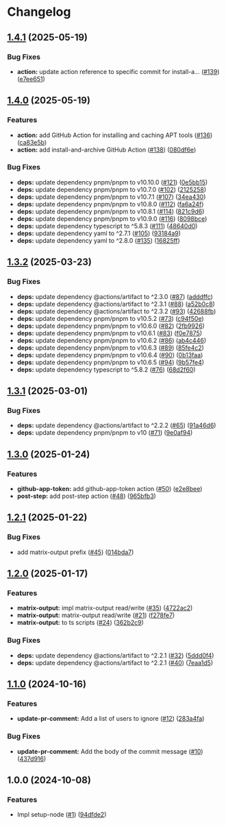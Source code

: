 # Changelog

## [1.4.1](https://github.com/shiron-dev/actions/compare/v1.4.0...v1.4.1) (2025-05-19)


### Bug Fixes

* **action:** update action reference to specific commit for install-a… ([#139](https://github.com/shiron-dev/actions/issues/139)) ([e7ee651](https://github.com/shiron-dev/actions/commit/e7ee6518b078b955bfe4643c335a7a54644bbc8c))

## [1.4.0](https://github.com/shiron-dev/actions/compare/v1.3.2...v1.4.0) (2025-05-19)


### Features

* **action:** add GitHub Action for installing and caching APT tools ([#136](https://github.com/shiron-dev/actions/issues/136)) ([ca83e5b](https://github.com/shiron-dev/actions/commit/ca83e5b2d23fd2be69759fe8ef08509d0a26f113))
* **action:** add install-and-archive GitHub Action ([#138](https://github.com/shiron-dev/actions/issues/138)) ([080df6e](https://github.com/shiron-dev/actions/commit/080df6e3c260aebe94589184ee8de836787cdc95))


### Bug Fixes

* **deps:** update dependency pnpm/pnpm to v10.10.0 ([#121](https://github.com/shiron-dev/actions/issues/121)) ([0e5bb15](https://github.com/shiron-dev/actions/commit/0e5bb15200e7349f05f75cbdf63ca0d2c96f5ecd))
* **deps:** update dependency pnpm/pnpm to v10.7.0 ([#102](https://github.com/shiron-dev/actions/issues/102)) ([2125258](https://github.com/shiron-dev/actions/commit/2125258d9cd5901b043bc3e7d7e985d210ef63b0))
* **deps:** update dependency pnpm/pnpm to v10.7.1 ([#107](https://github.com/shiron-dev/actions/issues/107)) ([34ea430](https://github.com/shiron-dev/actions/commit/34ea4303b1a8a5e1579c6d65c7036ba6bb00f6a0))
* **deps:** update dependency pnpm/pnpm to v10.8.0 ([#112](https://github.com/shiron-dev/actions/issues/112)) ([fa6a24f](https://github.com/shiron-dev/actions/commit/fa6a24f16b9be3af558ec6ff67cff892cd68f079))
* **deps:** update dependency pnpm/pnpm to v10.8.1 ([#114](https://github.com/shiron-dev/actions/issues/114)) ([821c9d6](https://github.com/shiron-dev/actions/commit/821c9d6835cf3b96090a95c2570b1f2cf643d51e))
* **deps:** update dependency pnpm/pnpm to v10.9.0 ([#116](https://github.com/shiron-dev/actions/issues/116)) ([8098bce](https://github.com/shiron-dev/actions/commit/8098bce8948f25f76b01f35dc900988d7bfe72b5))
* **deps:** update dependency typescript to ^5.8.3 ([#111](https://github.com/shiron-dev/actions/issues/111)) ([48640d0](https://github.com/shiron-dev/actions/commit/48640d0d6da6e82acafbe825070c093a911b00ce))
* **deps:** update dependency yaml to ^2.7.1 ([#105](https://github.com/shiron-dev/actions/issues/105)) ([93184a9](https://github.com/shiron-dev/actions/commit/93184a962a2573eb1f4578c925788d5ed59c7968))
* **deps:** update dependency yaml to ^2.8.0 ([#135](https://github.com/shiron-dev/actions/issues/135)) ([16825ff](https://github.com/shiron-dev/actions/commit/16825ff56f2ce251c87fab97fef11e16d74e960c))

## [1.3.2](https://github.com/shiron-dev/actions/compare/v1.3.1...v1.3.2) (2025-03-23)


### Bug Fixes

* **deps:** update dependency @actions/artifact to ^2.3.0 ([#87](https://github.com/shiron-dev/actions/issues/87)) ([adddffc](https://github.com/shiron-dev/actions/commit/adddffca088f367d81953c4302f63fca85e59930))
* **deps:** update dependency @actions/artifact to ^2.3.1 ([#88](https://github.com/shiron-dev/actions/issues/88)) ([a52b0c8](https://github.com/shiron-dev/actions/commit/a52b0c81aa8f7d61f33b2493518b9a063e60606a))
* **deps:** update dependency @actions/artifact to ^2.3.2 ([#93](https://github.com/shiron-dev/actions/issues/93)) ([42688fb](https://github.com/shiron-dev/actions/commit/42688fba51bde2ee4c7e0b02d31e0084d1747845))
* **deps:** update dependency pnpm/pnpm to v10.5.2 ([#73](https://github.com/shiron-dev/actions/issues/73)) ([c94f50e](https://github.com/shiron-dev/actions/commit/c94f50ef2e369b69c6f02d47eec942ea48495633))
* **deps:** update dependency pnpm/pnpm to v10.6.0 ([#82](https://github.com/shiron-dev/actions/issues/82)) ([2fb9926](https://github.com/shiron-dev/actions/commit/2fb9926a801c9657d2c8fa8b7edfaf1b7305f7ea))
* **deps:** update dependency pnpm/pnpm to v10.6.1 ([#83](https://github.com/shiron-dev/actions/issues/83)) ([f0e7875](https://github.com/shiron-dev/actions/commit/f0e7875f0ea17034e60d492621834ea31844b9fd))
* **deps:** update dependency pnpm/pnpm to v10.6.2 ([#86](https://github.com/shiron-dev/actions/issues/86)) ([ab4c446](https://github.com/shiron-dev/actions/commit/ab4c446d832af22d5771eb06d65832e63dd10fb8))
* **deps:** update dependency pnpm/pnpm to v10.6.3 ([#89](https://github.com/shiron-dev/actions/issues/89)) ([85fe4c2](https://github.com/shiron-dev/actions/commit/85fe4c238ccc9a4c30f41e5622219567c6435d64))
* **deps:** update dependency pnpm/pnpm to v10.6.4 ([#90](https://github.com/shiron-dev/actions/issues/90)) ([0b13faa](https://github.com/shiron-dev/actions/commit/0b13faad70133dde60817d5d93d5218c5bc3a4dc))
* **deps:** update dependency pnpm/pnpm to v10.6.5 ([#94](https://github.com/shiron-dev/actions/issues/94)) ([9b57fe4](https://github.com/shiron-dev/actions/commit/9b57fe44fad23a33a4ddc6a377ae70c11f439ea7))
* **deps:** update dependency typescript to ^5.8.2 ([#76](https://github.com/shiron-dev/actions/issues/76)) ([68d2f60](https://github.com/shiron-dev/actions/commit/68d2f606f702108b71ad941a93b10804e92d50f4))

## [1.3.1](https://github.com/shiron-dev/actions/compare/v1.3.0...v1.3.1) (2025-03-01)


### Bug Fixes

* **deps:** update dependency @actions/artifact to ^2.2.2 ([#65](https://github.com/shiron-dev/actions/issues/65)) ([91a46d6](https://github.com/shiron-dev/actions/commit/91a46d6c4e277f38a1797debe008df3d26538bd2))
* **deps:** update dependency pnpm/pnpm to v10 ([#71](https://github.com/shiron-dev/actions/issues/71)) ([9e0af94](https://github.com/shiron-dev/actions/commit/9e0af9486ac84acce31fa64368c2ad5d53a51b5b))

## [1.3.0](https://github.com/shiron-dev/actions/compare/v1.2.1...v1.3.0) (2025-01-24)


### Features

* **github-app-token:** add github-app-token action ([#50](https://github.com/shiron-dev/actions/issues/50)) ([e2e8bee](https://github.com/shiron-dev/actions/commit/e2e8bee506131e969fab0b65273f6dcd47cc84c0))
* **post-step:** add post-step action ([#48](https://github.com/shiron-dev/actions/issues/48)) ([965bfb3](https://github.com/shiron-dev/actions/commit/965bfb3962198b81dc1bd9bf5b32edb2bde071a1))

## [1.2.1](https://github.com/shiron-dev/actions/compare/v1.2.0...v1.2.1) (2025-01-22)


### Bug Fixes

* add matrix-output prefix ([#45](https://github.com/shiron-dev/actions/issues/45)) ([014bda7](https://github.com/shiron-dev/actions/commit/014bda792232605a74cf26bf31fc056590eb9ba6))

## [1.2.0](https://github.com/shiron-dev/actions/compare/v1.1.0...v1.2.0) (2025-01-17)


### Features

* **matrix-output:** impl matrix-output read/write ([#35](https://github.com/shiron-dev/actions/issues/35)) ([4722ac2](https://github.com/shiron-dev/actions/commit/4722ac2cb5013987d6116e913bc7b715e49683fc))
* **matrix-output:** matrix-output read/write ([#21](https://github.com/shiron-dev/actions/issues/21)) ([f278fe7](https://github.com/shiron-dev/actions/commit/f278fe78a9f53e6400949b096733c956c053e6c7))
* **matrix-output:** to ts scripts ([#24](https://github.com/shiron-dev/actions/issues/24)) ([362b2c9](https://github.com/shiron-dev/actions/commit/362b2c98dbc683577ff1663631274e2789a1cc19))


### Bug Fixes

* **deps:** update dependency @actions/artifact to ^2.2.1 ([#32](https://github.com/shiron-dev/actions/issues/32)) ([5ddd0f4](https://github.com/shiron-dev/actions/commit/5ddd0f46ceb511cd7b2f77b5b91ce9b9563949b6))
* **deps:** update dependency @actions/artifact to ^2.2.1 ([#40](https://github.com/shiron-dev/actions/issues/40)) ([7eaa1d5](https://github.com/shiron-dev/actions/commit/7eaa1d50f5e6d87f360c7ac98c27ae1a4bf9a8c8))

## [1.1.0](https://github.com/shiron-dev/actions/compare/v1.0.0...v1.1.0) (2024-10-16)


### Features

* **update-pr-comment:** Add a list of users to ignore ([#12](https://github.com/shiron-dev/actions/issues/12)) ([283a4fa](https://github.com/shiron-dev/actions/commit/283a4fa4501b4222b6e4b7d433e0e1d90f6f534a))


### Bug Fixes

* **update-pr-comment:** Add the body of the commit message ([#10](https://github.com/shiron-dev/actions/issues/10)) ([437d916](https://github.com/shiron-dev/actions/commit/437d91649ba13878f27e3dea3e47e669f594f743))

## 1.0.0 (2024-10-08)


### Features

* Impl setup-node ([#1](https://github.com/shiron-dev/actions/issues/1)) ([94dfde2](https://github.com/shiron-dev/actions/commit/94dfde22edd69f8fd48f7477f8a6d2816a955633))
